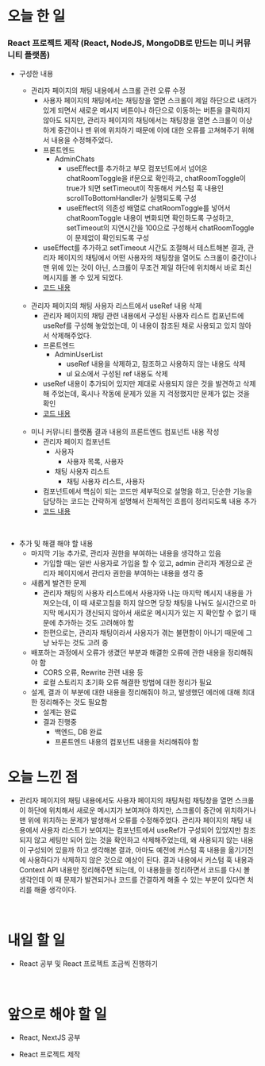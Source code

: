 # 오늘 한 일

### React 프로젝트 제작 (React, NodeJS, MongoDB로 만드는 미니 커뮤니티 플랫폼)

- 구성한 내용

  - 관리자 페이지의 채팅 내용에서 스크롤 관련 오류 수정
    - 사용자 페이지의 채팅에서는 채팅창을 열면 스크롤이 제일 하단으로 내려가 있게 되면서 새로운 메시지 버튼이나 하단으로 이동하는 버튼을 클릭하지 않아도 되지만, 관리자 페이지의 채팅에서는 채팅창을 열면 스크롤이 이상하게 중간이나 맨 위에 위치하기 때문에 이에 대한 오류를 고쳐해주기 위해서 내용을 수정해주었다.
    - 프론트엔드
      - AdminChats
        - useEffect를 추가하고 부모 컴포넌트에서 넘어온 chatRoomToggle을 if문으로 확인하고, chatRoomToggle이 true가 되면 setTimeout이 작동해서 커스텀 훅 내용인 scrollToBottomHandler가 실행되도록 구성
        - useEffect의 의존성 배열로 chatRoomToggle를 넣어서 chatRoomToggle 내용이 변화되면 확인하도록 구성하고, setTimeout의 지연시간을 100으로 구성해서 chatRoomToggle이 문제없이 확인되도록 구성
    - useEffect를 추가하고 setTimeout 시간도 조절해서 테스트해본 결과, 관리자 페이지의 채팅에서 어떤 사용자의 채팅창을 열어도 스크롤이 중간이나 맨 위에 있는 것이 아닌, 스크롤이 무조건 제일 하단에 위치해서 바로 최신 메시지를 볼 수 있게 되었다.
    - [코드 내용](https://github.com/jeongsangtae/mini-community-platform/commit/b7179236b7bd703ef921c9b772be8ff0ab425cfc)

  <br />

  - 관리자 페이지의 채팅 사용자 리스트에서 useRef 내용 삭제
    - 관리자 페이지의 채팅 관련 내용에서 구성된 사용자 리스트 컴포넌트에 useRef를 구성해 놓았었는데, 이 내용이 참조된 채로 사용되고 있지 않아서 삭제해주었다.
    - 프론트엔드
      - AdminUserList
        - useRef 내용을 삭제하고, 참조하고 사용하지 않는 내용도 삭제
        - ul 요소에서 구성된 ref 내용도 삭제
    - useRef 내용이 추가되어 있지만 제대로 사용되지 않은 것을 발견하고 삭제해 주었는데, 혹시나 작동에 문제가 있을 지 걱정했지만 문제가 없는 것을 확인
    - [코드 내용](https://github.com/jeongsangtae/mini-community-platform/commit/b5aa14434038afc4c59a6f10a392b6e3aed85814)

  <br />

  - 미니 커뮤니티 플랫폼 결과 내용의 프론트엔드 컴포넌트 내용 작성
    - 관리자 페이지 컴포넌트
      - 사용자
        - 사용자 목록, 사용자
      - 채팅 사용자 리스트
        - 채팅 사용자 리스트, 사용자
    - 컴포넌트에서 핵심이 되는 코드만 세부적으로 설명을 하고, 단순한 기능을 담당하는 코드는 간략하게 설명해서 전체적인 흐름이 정리되도록 내용 추가
    - [코드 내용](https://github.com/jeongsangtae/TIL/commit/65da428a67f2ce747f7d471b880bd847c9e8e2cc)

<br />

- 추가 및 해결 해야 할 내용
  - 마지막 기능 추가로, 관리자 권한을 부여하는 내용을 생각하고 있음
    - 가입할 때는 일반 사용자로 가입을 할 수 있고, admin 관리자 계정으로 관리자 페이지에서 관리자 권한을 부여하는 내용을 생각 중
  - 새롭게 발견한 문제
    - 관리자 채팅의 사용자 리스트에서 사용자와 나눈 마지막 메시지 내용을 가져오는데, 이 때 새로고침을 하지 않으면 당장 채팅을 나눠도 실시간으로 마지막 메시지가 갱신되지 않아서 새로운 메시지가 있는 지 확인할 수 없기 때문에 추가하는 것도 고려해야 함
    - 한편으로는, 관리자 채팅이라서 사용자가 겪는 불편함이 아니기 때문에 그냥 놔두는 것도 고려 중
  - 배포하는 과정에서 오류가 생겼던 부분과 해결한 오류에 관한 내용을 정리해줘야 함
    - CORS 오류, Rewrite 관련 내용 등
    - 로컬 스토리지 초기화 오류 해결한 방법에 대한 정리가 필요
  - 설계, 결과 이 부분에 대한 내용을 정리해줘야 하고, 발생했던 에러에 대해 최대한 정리해주는 것도 필요함
    - 설계는 완료
    - 결과 진행중
      - 백엔드, DB 완료
      - 프론트엔드 내용의 컴포넌트 내용을 처리해줘야 함

# 오늘 느낀 점

- 관리자 페이지의 채팅 내용에서도 사용자 페이지의 채팅처럼 채팅창을 열면 스크롤이 하단에 위치해서 새로운 메시지가 보여져야 하지만, 스크롤이 중간에 위치하거나 맨 위에 위치하는 문제가 발생해서 오류를 수정해주었다. 관리자 페이지의 채팅 내용에서 사용자 리스트가 보여지는 컴포넌트에서 useRef가 구성되어 있었지만 참조되지 않고 세팅만 되어 있는 것을 확인하고 삭제해주었는데, 왜 사용되지 않는 내용이 구성되어 있을까 하고 생각해본 결과, 아마도 예전에 커스텀 훅 내용을 옮기기전에 사용하다가 삭제하지 않은 것으로 예상이 된다. 결과 내용에서 커스텀 훅 내용과 Context API 내용만 정리해주면 되는데, 이 내용들을 정리하면서 코드를 다시 볼 생각인데 이 때 문제가 발견되거나 코드를 간결하게 해줄 수 있는 부분이 있다면 처리를 해줄 생각이다.

<br />

# 내일 할 일

- React 공부 및 React 프로젝트 조금씩 진행하기

<br />

# 앞으로 해야 할 일

- React, NextJS 공부

- React 프로젝트 제작
